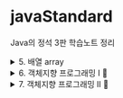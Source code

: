 # javaStandard

Java의 정석 3판 학습노트 정리

<details>
<summary>5. 배열 array</summary>
<div markdown="1">       

## 5. 배열 array

### 1. 배열의 복사

#### 1. for문

      1. 기존 배열 길이 2배
      2. 값 복사

#### 2. System.arraycopy()

      1. 지정된 범위 값들을 한 번에 통째로 복사
      2. 더욱 효율적

### 2. 배열의 활용

#### 1. 총합과 평균

#### 2. 최대값과 최소값

      1. 첫번째 요소로 최대, 최소를 초기화

#### 3. 섞기(shuffle)

      1. 카드섞기
      2. 로또번호 생성
        - 6개 뽑으므로, 인덱스를 0~5까지 반복하면서 임의의 위치에 있는 값과 자리를 바꾼다.
        - 뽑을 때는, 앞에서부터 6개를 뽑으면 된다.(인덱스 0~5)

### 2. String 배열

#### 1. 변경 불가한 객체 (immutable)

      1. '=='가 아닌 equals()로 내용 비교

### 3. 다차원 배열

#### 1. 2차원 배열 선언

      1. int[][] score;
      2. int score[];
      3. int[] score[];
      4. int[][] score = new int[4][3] // 4행 3열

#### 2. 2차원 배열 초기화

      1. int[][] score = new int[][] { {1,2,3}, {4,5,6} };
      2. int[][] score = { {1,2,3}, {4,5,6} }; // new int[][] 생략 가능
      3. int[][] score = {
                            {1,2,3},
                            {4,5,6}
                         };

#### 3. 좌표에 X표 하기

      1. 숫자 1에 문자 '0'을 더하면 문자 '1'이 된다.
      2. println이 1차원 배열을 바로 출력 가능한 경우는, char배열일 때만.

#### 4. 빙고

      1. 2중 반복문 탈출(break 이름 붙이기)
      2. **outer**:
            for(int i = 0; i < n; i++) {
                for(int j = 0; j < n; j++) {
                    ...
                    if () break **outer**; // 2중 반복문 탈출 이름붙이기
                }
            }

#### 5. 단어 맞추기

      1. equals()

</div>
</details>

<details>
<summary>6. 객체지향 프로그래밍 Ⅰ 🤩</summary>
<div markdown="1">  

## 6. 객체지향 프로그래밍 (핵심)

### 1. 클래스와 객체

클래스는 단지 객체를 생성하는데 사용될 뿐, 객체 그 자체는 아니다. 클래스를 정의하고 객체를 생성할 때는 어떻게 정의할지 고민할 필요가 없다. 그냥 생성만 하면 된다.

#### 1. 객체와 인스턴스

클래스 -> 인스턴스(객체) : 클래스의 인스턴스화. 이때 이 객체를 그 클래스의 인스턴스라고 한다.

#### 2. 객체의 구성요소 - 속성과 기능

객체를 정의한 것이 클래스이므로, 클래스 안에는 객체의 모든 속성과 기능이 정의되어 있다.

- '속성'(property): **'멤버변수'** (member variable, field)
- '기능'(function): **'메서드'** (method)

      class Tv {
            // member
            String color;
            boolean power;
            int channel;

            // method
            void power() { power = !power; }
            void channelUp() { channel++; }
            void channelDown() { channel--; }
            }

#### 3. 인스턴스 생성과 사용

      Tv t = new Tv();
      t.channel = 7;
      t.channelDown();

#### 4. 객체 배열

      Tv[] tvArr = new Tv[3]; // 참조변수 배열 생성
      // 객체를 생성해서 배열의 각 요소에 저장
      for (int i = 0; i < tvArr.length; i++) {
        tvArr[i] = new Tv();
      }

그러면, 여러 종류의 객체를 하나의 배열에 저장하는 방법은 없을까?? -> '다형성 참고'

#### 5. 클래스의 또 다른 정의

객체지향언어에서는 변수와 함수를 하나의 클래스에 정의하여 서로 관계가 깊은 변수와 함수들을 함께 다룰 수 있게 했다. 그것이 바로 클래스이다. C에서는 문자열을 문자의 배열로 다루지만, Java에서는
String이라는 클래스로 문자열을 다룬다. 문자열을 클래스로 정의한 이유는 문자열과 문자열을 다루는데 필요한 함수들을 함께 묶기 위해서이다.

1. user-defined type  
   primitive type 외에 프로그래머가 관련된 변수들을 묶어 하나의 타입으로 새로 만드는 것을 user-defined type이라 한다. 자바에서는 클래스가 곧 사용자 정의 타입이다.

### 2. 변수와 메서드

#### 1. 변수 종류

- 지역변수
    - 멤버변수 제외한 모든 변수 (메서드, 생성자, 초기화 내부)
- 멤버변수
    - 클래스변수 (공유변수) static O
    - 인스턴스 변수 static X

1. 인스턴스 변수  
   인스턴스마다 고유한 상태를 유지해야 하는 경우
2. 클래스 변수  
   모든 인스턴스가 공통된 값을 유지해야 하는 경우. (해당 변수를 공유해서 사용)
3. 지역 변수  
   블럭 내에서만 사용 가능.

#### 2. 메서드를 사용하는 이유

1. 높은 재사용성 (reusability)  
   한 번 만들어 놓은 메소드는 계속 호출 가능하고, 다른 프로그램에서도 사용이 가능하다.
2. 중복 코드 제거  
   같은 문장이 여러 곳에 반복할 경우, 하나로 묶어 메서드로 만들면 한 문장으로 대체 가능하다. 또한, 변경사항이 발생했을 때도 수정할 부분이 줄어든다. 오류 가능성도 낮아진다.
3. 프로그램의 구조화  
   main메서드는 프로그램의 전체 흐름이 한눈에 들어올 정도로 단순하게 구조화하는 것이 좋다. 프로그램 설계 시 내용이 없는 메서드를 작업단위로 만들어 놓고, 하나씩 완성해가는 것도 좋은 방법이다.

   public static void main(Stirng args[]) { // 메인 메서드 예시 int[] numArr = new int[10];

        initArr(numArr);
        printArr(numArr);
        sortArr(numArr);
        printArr(numArr);
   }

#### 3. JVM 메모리 구조

응용프로그램이 실행되면, JVM은 시스템으로부터 프로그램을 수행하는데 필요한 메모리를 할당받고 JVM은 이 메모리를 용도에 따라 여러 영역으로 나누어 관리한다.

1. Method Area  
   프로그램 실행 중 어떤 클래스가 사용되면, JVM은 해당 클래스파일(*.class)을 분석하여 클래스 데이터를 이곳에 저장한다. 이때, 그 클래스의 클래스변수도 함께 생성된다.
2. Heap  
   모든 인스턴스가 생성되는 공간.
3. Call Stack (또는 Execution stack)  
   메서드 작업에 필요한 메모리 공간을 제공한다. 메서드가 작업을 마치면 할당된 메모리공간은 반환되면서 비워진다. 따라서, call stack을 조사해보면 메서드 간의 호출관계와 현재 수행중인 메서드가 어느 것인지
   알 수 있다.
    - 메서드가 호출되면 필요한 만큼 메모리를 스택에 할당받는다.
    - 메서드 수행이 끝나면 메모리를 반환하고 스택에서 pop된다.
    - call stack의 가장 위(top)의 메소드가 현재 실행 중인 메서드이다.
    - 아래 메소드가 바로 위의 메서드를 호출한 메서드이다.

=> Ch06 > CallStackTest 참고

#### 4. 기본형 매개변수와 참조형 매개변수

메서드를 호출할 때 매개변수로 지정한 값을 메서드의 매개변수에 복사해서 넘겨준다. 타입이 primitive일 때는 기본형 값이 복사되지만, reference이면 인스턴스의 주소가 복사된다. 메서드의 매개변수를
기본형으로 선언하면 단순히 저장된 값만 얻지만(read only), 참조형으로 선언하면 값이 저장된 곳의 주소를 알 수 있기 때문에 값을 변경하는 것(read & write)도 가능하다.

#### 5. 클래스 메서드(static메서드)와 인스턴스 메서드

인스턴스 메서드는 메서드의 작업을 수행하는데 인스턴스 변수가 필요한 경우. 클래스 메서드는 인스턴스와 관계없는 메서드를 말한다. (인스턴스 변수나 메서드를 사용하지 않는)

1. 클래스 설계 시, 멤버변수 중 모든 인스턴스에 공통으로 사용하는 것에 static을 붙인다.
2. static변수는 인스턴스를 생성하지 않아도 사용할 수 있다.
3. static메서드는 인스턴스 변수를 사용할 수 없다.
    - 반면에 인스턴스변수나 인스턴스메서드에서는 static이 붙은 멤버들을 사용하는 것이 언제나 가능하다.
4. 메서드 내에서 인스턴스 변수를 사용하지 않는다면, static을 붙이는 것을 고려한다.

- 클래스의 멤버변수 중 모든 인스턴스에 공통된 값을 유지해야 하는 것이 있으면, static을 붙여준다.
- 작성한 메서드 중에서 인스턴스 변수나 인스턴스 메서드를 사용하지 않으면 static 붙일 것을 고려한다.

### 3. 오버로딩 (overloading)

한 클래스 내에 같은 이름의 메서드를 여러 개 정의하는 것을 '오버로딩'이라 한다.

#### 1. 오버로딩의 조건

1. 메서드 이름이 같아야 한다.
2. 매개변수의 개수 또는 타입이 달라야 한다.

오버로딩된 메서드들은 매개변수에 의해서만 구별될 수 있으므로 **return 타입은 오버로딩을 구현하는데 아무런 영향을 주지 못한다.**

      void println()
      void println(boolean x)
      void println(char x)
      void println(char[] x)
      void println(double x)
      ... -> 오버로딩의 예시(매개변수 type이 달라도 됨)

#### 2. 가변인자(varargs)와 오버로딩

매개변수 개수를 동적으로 지정해줄 수 있다. (JDK1.5 부터) [type... varName]

      public PrintStream printf(String format, Object... args) { ... }
      -> 가변인자의 예시(type... varName)

만약 위와 같이 가변인자 외에 고정 매개변수가 더 있다면, 가변인자를 가장 마지막에 선언해야 한다. 아니면 컴파일 에러가 발생한다. 가변인자는 내부적으로 배열을 이용한다. 그래서 가변인자가 선언된 메서드를 호출할
때마다 배열이 새로 생성된다.  
그렇다면, 배열로 하는 것과 가변인자와는 어떤 차이가 있는가?  
배열인 경우에는 반드시 인자를 지정해 줘야하기 때문에, null이나 길이가 0인 배열로 꼭 지정해줘야 한다.

- [주의] 가능하면 가변인자를 사용하는 메서드는 오버로딩하지 않는 것이 좋다.

### 4. 생성자 (constructor)

#### 1. 생성자에서 다른 생성자 호출하기 - this

1. 생성자의 이름으로 클래스이름 대신 this를 사용한다.
2. 다른 생성자를 호출할 때는 반드시 첫 줄에서만 호출이 가능하다. -> CarTest2.java 참고

* this
    * 참조변수로 인스턴스 자신을 가리킨다.
    * this로 인스턴스변수에 접근 가능
    * this를 사용할 수 있는 것은 인스턴스멤버뿐이다.
        * static 메서드는 사용 불가. (static은 인스턴스 생성하지 않고도 호출될 수 있기 때문)

#### 2. 생성자를 이용한 인스턴스의 복사

인스턴스와 동일한 상태(모든 인스턴스 변수가 동일한 값 가지는 것)를 갖는 인스턴스를 하나 더 만들 때 생성자 이용!

```
Car(Car c) { // c 인스턴스의 인스턴스변수들을 인스턴스 자신으로 복사하는 것.
    color = c.color;
    gearType = c.gearType;
    door = c.door;
}
``` 

=> 복사하는 것이지, 서로 같은 인스턴스를 공유하는 것이 아니다. (별도의 인스턴스)  
따라서, 독립적인 메모리공간에 존재하여 값 변경해도 다른 인스턴스에 영향을 주지 않는다.

</div>
</details>

<details>
<summary>7. 객체지향 프로그래밍 Ⅱ 🤩</summary>
<div markdown="1">  

## 7. 객체지향 프로그래밍의 꽃

### 1. 상속 (inheritance)

1. Parent / 2. Child
2. Child는 Parent클래스의 멤버를 모두 상속받기 때문에, 자식이 부모보다 더 넓은 범위를 가진다.
    1. 자식 이기는 부모 없다..
    2. 생성자와 초기화 블럭은 상속되지 않음. 멤버만 상속!
    3. 접근제어자가 private 또는 default인 멤버들은 상속되지 않는다기보다 상속은 받지만 접근이 제한되는 것이다.
3. 그러한 이유인지, 'extends'를 사용함.

#### 1-1. 포함관계

상속이외에도 클래스를 재사용하는 '포함' 관계를 맺어주는 방법.  
한 클래스의 멤버변수로 다른 클래스 타입의 인스턴스를 선언하는 것을 뜻한다.

```java
//class Circle {
//    int x, y, r;
//}

class Point {
    int x, y;
}

class Circle {
    Point c = new Point();
    int r;
}
```

#### 상속과 포함 구분법

1. 상속관계: '~은 ~이다.'
2. 포함관계: '~은 ~을 가지고 있다.'

### 2. 오버라이딩 (overriding)

parent로부터 상속받은 메서드의 내용을 변경하는 것을 오버라이딩이라 한다.

```java
class Point {
    int x, y;

    String getLocation() {
        return x + ", " + y;
    }
}

class Point3D extends Point {
    int z;

    @Override
    String getLocation() {
        return x + ", " + y + ", " + z;
    }
}
```

#### 오버라이딩 조건

메서드

1. 이름이 같아야 한다.
2. 매개변수가 같아야 한다.
3. 리턴타입이 같아야 한다.

다만, 접근제어자와 예외는 제한된 조건 하에서만 다르게 변경할 수 있다.

1. 접근제어자는 조상 클래스의 메서드보다 좁은 범위로 변경할 수 없다.
    * 만약 parent의 메서드가 protected라면, 오버라이딩하는 자식의 메서드는 protected 또는 public이어야 한다. (대부분 같은 접근 제어자 사용)
    * public > protected > default > private
2. 조상 클래스의 메서드보다 많은 수의 예외를 선언할 수 없다.

```java
import java.io.IOException;
import java.sql.SQLException;

class Parent {
    void parentMethod() throws IOException, SQLException {
        // ...
    }
}

class Child extends Parent {
    @Override
    void parentMethod() {
        // ...
    }
}
```

#### 1. super

자손클래스에서 조상클래스로부터 상속받은 멤버를 참조하는데 사용되는 참조변수이다. 멤버변수와 지역변수의 이름이 같을 때 this로 구별했듯이 상속받은 멤버와 자신의 멤버와 이름이 같을 때는 super를 통해 구별이
가능하다.  
조상과 자식이 중복될 때는 super를 쓰자.

```java
class Point {
    int x, y;

    String getLocation() {
        return x + ", " + y;
    }
}

class Point3D extends Point {
    int z;

    String getLocation() {
        return super.getLocation() + ", " + z;
    }
}
```

#### 2. super() - 조상 클래스의 생성자

this()와 마찬가지로 super() 역시 생성자이다. this()는 같은 클래스의 다른 생성자를 호출하는 데 사용되지만, super()는 조상 클래스의 생성자를 호출하는데 사용된다.
자손 클래스 인스턴스를 생성하면, 자손 멤버 + 조상 멤버로 하여 하나가 생성된다. 이때 조상 클래스 멤버 초기화가 되어야 하기 때문에 자손 클래스의 생성자에서 조상 클래스의 생성자가 호출되어야 한다.  
조상 클래스 생성자의 호출은 최고 조상인 Object클래스의 생성자인 Object()까지 가야 끝이 난다.  
상속받은 클래스의 생성자 첫 줄에 조상의 생성자를 호출하지 않으면 컴파일러가 자동으로 super()를 호출할 것이다.


</div>
</details>